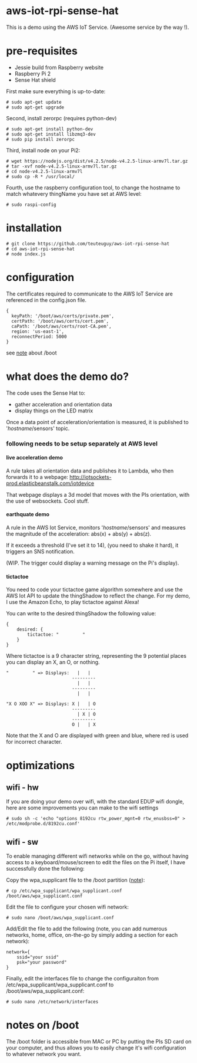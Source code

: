 # aws-iot-rpi-sense-hat

This is a demo using the AWS IoT Service.
(Awesome service by the way !).

# pre-requisites
* Jessie build from Raspberry website
* Raspberry Pi 2
* Sense Hat shield

First make sure everything is up-to-date:

	# sudo apt-get update
	# sudo apt-get upgrade
	
Second, install zerorpc (requires python-dev)

	# sudo apt-get install python-dev
	# sudo apt-get install libzmq3-dev
	# sudo pip install zerorpc
	
Third, install node on your Pi2:

	# wget https://nodejs.org/dist/v4.2.5/node-v4.2.5-linux-armv7l.tar.gz
	# tar -xvf node-v4.2.5-linux-armv7l.tar.gz
	# cd node-v4.2.5-linux-armv7l
	# sudo cp -R * /usr/local/
	
Fourth, use the raspberry configuration tool, to change the hostname to match whatevery thingName you have set at AWS level:

	# sudo raspi-config
	
# installation

	# git clone https://github.com/teuteuguy/aws-iot-rpi-sense-hat
	# cd aws-iot-rpi-sense-hat
	# node index.js

# configuration
The certificates required to communicate to the AWS IoT Service are referenced in the config.json file.

```
{
  keyPath: '/boot/aws/certs/private.pem',
  certPath: '/boot/aws/certs/cert.pem',
  caPath: '/boot/aws/certs/root-CA.pem',
  region: 'us-east-1',
  reconnectPeriod: 5000
}
```

see [note](#bootnotes) about /boot

# what does the demo do?
The code uses the Sense Hat to:

* gather acceleration and orientation data
* display things on the LED matrix

Once a data point of acceleration/orientation is measured, it is published to '*hostname*/sensors' topic.

### following needs to be setup separately at AWS level
#### live acceleration demo
A rule takes all orientation data and publishes it to Lambda, who then forwards it to a webpage: <http://iotsockets-prod.elasticbeanstalk.com/iotdevice>

That webpage displays a 3d model that moves with the PIs orientation, with the use of websockets. Cool stuff.

#### earthquate demo
A rule in the AWS Iot Service, monitors '*hostname*/sensors' and measures the magnitude of the acceleration: abs(x) + abs(y) + abs(z).

If it exceeds a threshold (I've set it to 14), (you need to shake it hard), it triggers an SNS notification.

(WIP. The trigger could display a warning message on the Pi's display).

#### tictactoe
You need to code your tictactoe game algorithm somewhere and use the AWS Iot API to update the thingShadow to reflect the change.
For my demo, I use the Amazon Echo, to play tictactoe against Alexa!

You can write to the desired thingShadow the following value:

```
{
	desired: {
		tictactoe: "         "
	}
}
```

Where tictactoe is a 9 character string, representing the 9 potential places you can display an X, an O, or nothing.

```
"         " => Displays:   |   | 
                         ---------
                           |   |  
                         ---------
                           |   | 

"X O XOO X" => Displays: X |   | O
                         ---------
                           | X | O
                         ---------
                         O |   | X
```
Note that the X and O are displayed with green and blue, where red is used for incorrect character.


# optimizations

## wifi - hw
If you are doing your demo over wifi, with the standard EDUP wifi dongle, here are some improvements you can make to the wifi settings

	# sudo sh -c 'echo "options 8192cu rtw_power_mgnt=0 rtw_enusbss=0" > /etc/modprobe.d/8192cu.conf'
	
## wifi - sw
To enable managing different wifi networks while on the go, without having access to a keyboard/mouse/screen to edit the files on the Pi itself, I have successfully done the following:

Copy the wpa_supplicant file to the /boot partition ([note](#bootnotes)):

	# cp /etc/wpa_supplicant/wpa_supplicant.conf /boot/aws/wpa_supplicant.conf

Edit the file to configure your chosen wifi network:

	# sudo nano /boot/aws/wpa_supplicant.conf

Add/Edit the file to add the following (note, you can add numerous networks, home, office, on-the-go by simply adding a section for each network):

```
network={
	ssid="your ssid"
	psk="your password"
}
```

Finally, edit the interfaces file to change the configuraiton from /etc/wpa_supplicant/wpa_supplicant.conf to /boot/aws/wpa_supplicant.conf:

	# sudo nano /etc/network/interfaces


# <a name="bootnotes"></a> notes on /boot
The /boot folder is accessible from MAC or PC by putting the PIs SD card on your computer, and thus allows you to easily change it's wifi configuration to whatever network you want.
